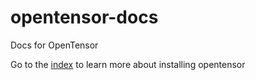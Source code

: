 # opentensor-docs
Docs for OpenTensor

Go to the [index](./summary/SUMMARY.md) to learn more about installing opentensor
